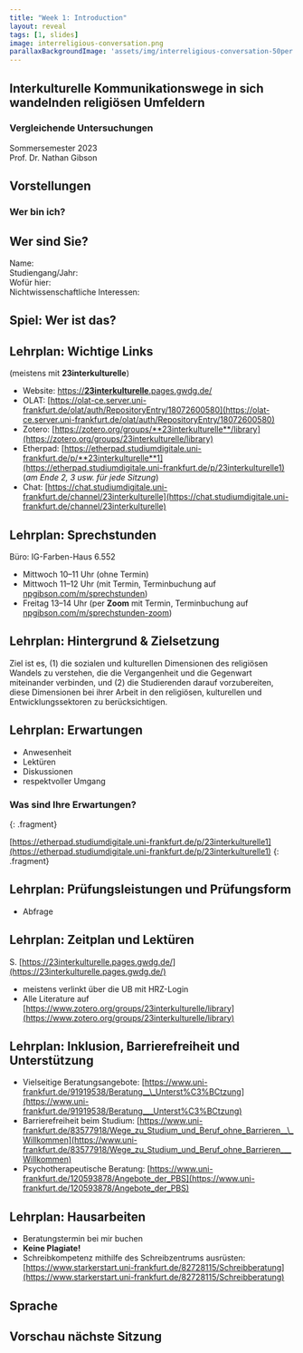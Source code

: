 ```yaml
---
title: "Week 1: Introduction"
layout: reveal
tags: [1, slides]
image: interreligious-conversation.png
parallaxBackgroundImage: 'assets/img/interreligious-conversation-50per.png'
---
```


## Interkulturelle Kommunikationswege in sich wandelnden religiösen Umfeldern

### Vergleichende Untersuchungen

Sommersemester 2023  
Prof. Dr. Nathan Gibson

## Vorstellungen

### Wer bin ich?

## Wer sind Sie?

Name:  
Studiengang/Jahr:  
Wofür hier:  
Nichtwissenschaftliche Interessen:  

## Spiel: Wer ist das?

## Lehrplan: Wichtige Links

(meistens mit **23interkulturelle**)

- Website: [https://**23interkulturelle**.pages.gwdg.de/](https://23interkulturelle.pages.gwdg.de/)  
- OLAT: [https://olat-ce.server.uni-frankfurt.de/olat/auth/RepositoryEntry/18072600580](https://olat-ce.server.uni-frankfurt.de/olat/auth/RepositoryEntry/18072600580)  
- Zotero: [https://zotero.org/groups/**23interkulturelle**/library](https://zotero.org/groups/23interkulturelle/library)
- Etherpad: [https://etherpad.studiumdigitale.uni-frankfurt.de/p/**23interkulturelle**1](https://etherpad.studiumdigitale.uni-frankfurt.de/p/23interkulturelle1) (_am Ende 2, 3 usw. für jede Sitzung_)
- Chat: [https://chat.studiumdigitale.uni-frankfurt.de/channel/23interkulturelle](https://chat.studiumdigitale.uni-frankfurt.de/channel/23interkulturelle) 

## Lehrplan: Sprechstunden

Büro: IG-Farben-Haus 6.552  

- Mittwoch 10–11 Uhr (ohne Termin)
- Mittwoch 11–12 Uhr (mit Termin, Terminbuchung auf [npgibson.com/m/sprechstunden](http://npgibson.com/m/sprechstunden))
- Freitag 13–14 Uhr (per **Zoom** mit Termin, Terminbuchung auf [npgibson.com/m/sprechstunden-zoom](http://npgibson.com/m/sprechstunden-zoom))

## Lehrplan: Hintergrund & Zielsetzung

Ziel ist es, (1) die sozialen und kulturellen Dimensionen des religiösen Wandels zu verstehen, die die Vergangenheit und die Gegenwart miteinander verbinden, und (2) die Studierenden darauf vorzubereiten, diese Dimensionen bei ihrer Arbeit in den religiösen, kulturellen und Entwicklungssektoren zu berücksichtigen.

## Lehrplan: Erwartungen

- Anwesenheit
- Lektüren
- Diskussionen
- respektvoller Umgang

### Was sind Ihre Erwartungen?
{: .fragment}

[https://etherpad.studiumdigitale.uni-frankfurt.de/p/23interkulturelle1](https://etherpad.studiumdigitale.uni-frankfurt.de/p/23interkulturelle1)
{: .fragment}

## Lehrplan: Prüfungsleistungen und Prüfungsform

- Abfrage

## Lehrplan: Zeitplan und Lektüren

S. [https://23interkulturelle.pages.gwdg.de/](https://23interkulturelle.pages.gwdg.de/)  

- meistens verlinkt über die UB mit HRZ-Login
- Alle Literature auf [https://www.zotero.org/groups/23interkulturelle/library](https://www.zotero.org/groups/23interkulturelle/library)

## Lehrplan: Inklusion, Barrierefreiheit und Unterstützung

- Vielseitige Beratungsangebote: [https://www.uni-frankfurt.de/91919538/Beratung__\_Unterst%C3%BCtzung](https://www.uni-frankfurt.de/91919538/Beratung___Unterst%C3%BCtzung)
- Barrierefreiheit beim Studium: [https://www.uni-frankfurt.de/83577918/Wege_zu_Studium_und_Beruf_ohne_Barrieren__\_Willkommen](https://www.uni-frankfurt.de/83577918/Wege_zu_Studium_und_Beruf_ohne_Barrieren___Willkommen)
- Psychotherapeutische Beratung: [https://www.uni-frankfurt.de/120593878/Angebote_der_PBS](https://www.uni-frankfurt.de/120593878/Angebote_der_PBS)

## Lehrplan: Hausarbeiten

- Beratungstermin bei mir buchen
- **Keine Plagiate!**
- Schreibkompetenz mithilfe des Schreibzentrums ausrüsten: [https://www.starkerstart.uni-frankfurt.de/82728115/Schreibberatung](https://www.starkerstart.uni-frankfurt.de/82728115/Schreibberatung)

## Sprache


## Vorschau nächste Sitzung